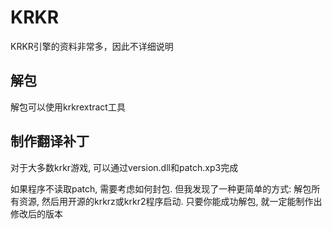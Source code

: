 # KRKR

KRKR引擎的资料非常多，因此不详细说明

## 解包

解包可以使用krkrextract工具

## 制作翻译补丁

对于大多数krkr游戏, 可以通过version.dll和patch.xp3完成

如果程序不读取patch, 需要考虑如何封包. 但我发现了一种更简单的方式: 解包所有资源, 然后用开源的krkrz或krkr2程序启动. 
只要你能成功解包, 就一定能制作出修改后的版本